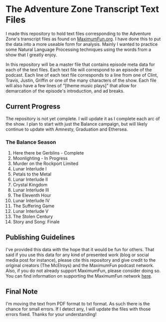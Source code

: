 # The Adventure Zone Transcript Text Files

I made this repository to hold text files corresponding to the Adventure Zone's transcript files as found on <a href="https://maximumfun.org/podcasts/adventure-zone">MaximumFun.org</a>. I have done this to put the data into a more useable form for analysis. Mainly I wanted to practice some Natural Language Processing techniques using the words from a show that I greatly enjoy.

In this repository will be a master file that contains episode meta data for each of the text files. Each text file will correspond to an episode of the podcast. Each line of each text file corresponds to a line from one of Clint, Travis, Justin, Griffin or one of the many characters of the show. Each file will also have a few lines of "[theme music plays]" that allow for demarcation of the episode's introduction, and ad breaks.


## Current Progress

The repository is not yet complete. I will update it as I complete each arc of the show. I plan to start with just the Balance campaign, but will likely continue to update with Amnesty, Graduation and Ethersea.

### The Balance Season
1. Here there be Gerblins - Complete
2. Moonlighting - In Progress
3. Murder on the Rockport Limited
4. Lunar Interlude I
5. Petals to the Metal
6. Lunar Interlude II
7. Crystal Kingdom
8. Lunar Interlude III
9. The Eleventh Hour
10. Lunar Interlude IV
11. The Suffering Game
12. Lunar Interlude V
13. The Stolen Century
14. Story and Song: Finale

## Publishing Guidelines

I've provided this data with the hope that it would be fun for others. That said if you use this data for any kind of presented work (blog or social media post for instance), please cite this repository and give credit to the original creators (The McElroys) and the MaximumFun podcast network. Also, if you do not already support MaximumFun, please consider doing so. You can find information on supporting the MaximumFun network <a href="https://maximumfun.org/join">here</a>.

## Final Note

I'm moving the text from PDF format to txt format. As such there is the chance for small errors. If I detect any, I will update the files with those errors fixed. Thanks for your understanding!
